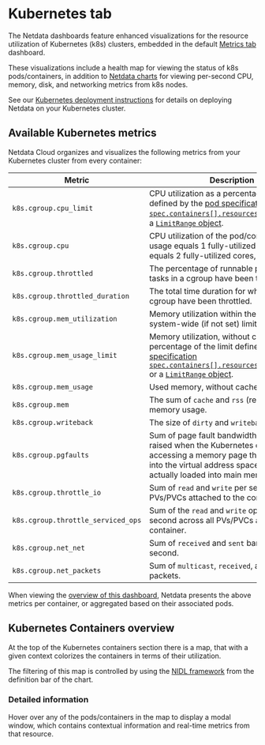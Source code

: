 # Kubernetes tab

The Netdata dashboards feature enhanced visualizations for the resource utilization of Kubernetes (k8s) clusters, embedded in the default [Metrics tab](https://github.com/netdata/netdata/blob/master/docs/dashboards-and-charts/metrics-tab-and-single-node-tabs.md) dashboard.

These visualizations include a health map for viewing the status of k8s pods/containers, in addition to [Netdata charts](https://github.com/netdata/netdata/blob/master/docs/dashboards-and-charts/netdata-charts.md) for viewing per-second CPU, memory, disk, and networking metrics from k8s nodes.

See our [Kubernetes deployment instructions](https://github.com/netdata/netdata/blob/master/packaging/installer/methods/kubernetes.md) for details on deploying Netdata on your Kubernetes cluster.

## Available Kubernetes metrics

Netdata Cloud organizes and visualizes the following metrics from your Kubernetes cluster from every container:

| Metric                             | Description                                                                                                                                                                                                                                                                                                                                                                                                                             |
|------------------------------------|-----------------------------------------------------------------------------------------------------------------------------------------------------------------------------------------------------------------------------------------------------------------------------------------------------------------------------------------------------------------------------------------------------------------------------------------|
| `k8s.cgroup.cpu_limit`             | CPU utilization as a percentage of the limit defined by the [pod specification `spec.containers[].resources.limits.cpu`](https://kubernetes.io/docs/concepts/configuration/manage-resources-containers/#resource-requests-and-limits-of-pod-and-container) or a [`LimitRange` object](https://kubernetes.io/docs/tasks/administer-cluster/manage-resources/cpu-default-namespace/#create-a-limitrange-and-a-pod).                       |
| `k8s.cgroup.cpu`                   | CPU utilization of the pod/container. 100% usage equals 1 fully-utilized core, 200% equals 2 fully-utilized cores, and so on.                                                                                                                                                                                                                                                                                                           |
| `k8s.cgroup.throttled`             | The percentage of runnable periods when tasks in a cgroup have been throttled.                                                                                                                                                                                                                                                                                                                                                          |
| `k8s.cgroup.throttled_duration`    | The total time duration for which tasks in a cgroup have been throttled.                                                                                                                                                                                                                                                                                                                                                                |
| `k8s.cgroup.mem_utilization`       | Memory utilization within the configured or system-wide (if not set) limits.                                                                                                                                                                                                                                                                                                                                                            |
| `k8s.cgroup.mem_usage_limit`       | Memory utilization, without cache, as a percentage of the limit defined by the [pod specification `spec.containers[].resources.limits.memory`](https://kubernetes.io/docs/concepts/configuration/manage-resources-containers/#resource-requests-and-limits-of-pod-and-container) or a [`LimitRange` object](https://kubernetes.io/docs/tasks/administer-cluster/manage-resources/cpu-default-namespace/#create-a-limitrange-and-a-pod). |
| `k8s.cgroup.mem_usage`             | Used memory, without cache.                                                                                                                                                                                                                                                                                                                                                                                                             |
| `k8s.cgroup.mem`                   | The sum of `cache` and `rss` (resident set size) memory usage.                                                                                                                                                                                                                                                                                                                                                                          |
| `k8s.cgroup.writeback`             | The size of `dirty` and `writeback` cache.                                                                                                                                                                                                                                                                                                                                                                                              |
| `k8s.cgroup.pgfaults`              | Sum of page fault bandwidth, which are raised when the Kubernetes cluster tries accessing a memory page that is mapped into the virtual address space, but not actually loaded into main memory.                                                                                                                                                                                                                                        |
| `k8s.cgroup.throttle_io`           | Sum of `read` and `write` per second across all PVs/PVCs attached to the container.                                                                                                                                                                                                                                                                                                                                                     |
| `k8s.cgroup.throttle_serviced_ops` | Sum of the `read` and `write` operations per second across all PVs/PVCs attached to the container.                                                                                                                                                                                                                                                                                                                                      |
| `k8s.cgroup.net_net`               | Sum of `received` and `sent` bandwidth per second.                                                                                                                                                                                                                                                                                                                                                                                      |
| `k8s.cgroup.net_packets`           | Sum of `multicast`, `received`, and `sent` packets.                                                                                                                                                                                                                                                                                                                                                                                     |


When viewing the [overview of this dashboard](#kubernetes-containers-overview), Netdata presents the above metrics per container, or aggregated based on
their associated pods.

## Kubernetes Containers overview

At the top of the Kubernetes containers section there is a map, that with a given context colorizes the containers in terms of their utilization.

The filtering of this map is controlled by using the [NIDL framework](https://github.com/netdata/netdata/blob/master/docs/dashboards-and-charts/netdata-charts.md#nidl-framework) from the definition bar of the chart.

### Detailed information

Hover over any of the pods/containers in the map to display a modal window, which contains contextual information and real-time metrics from that resource.
